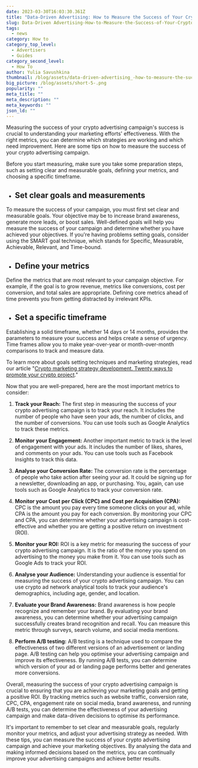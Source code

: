 ```yaml
---
date: 2023-03-30T16:03:30.361Z
title: "Data-Driven Advertising: How to Measure the Success of Your Crypto Campaign"
slug: Data-Driven Advertising-How-to-Measure-the-Success-of-Your-Crypto-Campaign
tags:
  - news
category: How to
category_top_level:
  - Advertisers
  - Guides
category_second_level:
  - How To
author: Yulia Savushkina
thumbnail: /blog/assets/data-driven-advertising_-how-to-measure-the-success-of-your-crypto-campaign.png
big_picture: /blog/assets/short-5-.png
popularity: ""
meta_title: ""
meta_description: ""
meta_keywords: ""
json_ld: ""
---
```

Measuring the success of your crypto advertising campaign's success is crucial to understanding your marketing efforts' effectiveness. With the right metrics, you can determine which strategies are working and which need improvement. Here are some tips on how to measure the success of your crypto advertising campaign.



Before you start measuring, make sure you take some preparation steps, such as setting clear and measurable goals, defining your metrics, and choosing a specific timeframe.



* ## Set clear goals and measurements



To measure the success of your campaign, you must first set clear and measurable goals. Your objective may be to increase brand awareness, generate more leads, or boost sales. Well-defined goals will help you measure the success of your campaign and determine whether you have achieved your objectives. If you're having problems setting goals, consider using the SMART goal technique, which stands for Specific, Measurable, Achievable, Relevant, and Time-bound.



* ## Define your metrics



Define the metrics that are most relevant to your campaign objective. For example, if the goal is to grow revenue, metrics like conversions, cost per conversion, and total sales are appropriate. Defining core metrics ahead of time prevents you from getting distracted by irrelevant KPIs.



* ## Set a specific timeframe



Establishing a solid timeframe, whether 14 days or 14 months, provides the parameters to measure your success and helps create a sense of urgency. Time frames allow you to make year-over-year or month-over-month comparisons to track and measure data.



To learn more about goals setting techniques and marketing strategies, read our article "[Crypto marketing strategy development. Twenty ways to promote your crypto project](https://a-ads.com/blog/20-ways-to-promote-your-crypto-project/https://a-ads.com/blog/20-ways-to-promote-your-crypto-project/)."



Now that you are well-prepared, here are the most important metrics to consider:



1. **Track your Reach:** The first step in measuring the success of your crypto advertising campaign is to track your reach. It includes the number of people who have seen your ads, the number of clicks, and the number of conversions. You can use tools such as Google Analytics to track these metrics.
2. **Monitor your Engagement:** Another important metric to track is the level of engagement with your ads. It includes the number of likes, shares, and comments on your ads. You can use tools such as Facebook Insights to track this data.



3. **Analyse your Conversion Rate:** The conversion rate is the percentage of people who take action after seeing your ad. It could be signing up for a newsletter, downloading an app, or purchasing. You, again, can use tools such as Google Analytics to track your conversion rate.



4. **Monitor your Cost per Click (CPC) and Cost per Acquisition (CPA):** CPC is the amount you pay every time someone clicks on your ad, while CPA is the amount you pay for each conversion. By monitoring your CPC and CPA, you can determine whether your advertising campaign is cost-effective and whether you are getting a positive return on investment (ROI).
5. **Monitor your ROI:** ROI is a key metric for measuring the success of your crypto advertising campaign. It is the ratio of the money you spend on advertising to the money you make from it. You can use tools such as Google Ads to track your ROI.
6. **Analyse your Audience:** Understanding your audience is essential for measuring the success of your crypto advertising campaign. You can use crypto ad network analytical tools to track your audience's demographics, including age, gender, and location.
7. **Evaluate your Brand Awareness:** Brand awareness is how people recognize and remember your brand. By evaluating your brand awareness, you can determine whether your advertising campaign successfully creates brand recognition and recall. You can measure this metric through surveys, search volume, and social media mentions.
8. **Perform A/B testing:** A/B testing is a technique used to compare the effectiveness of two different versions of an advertisement or landing page. A/B testing can help you optimise your advertising campaign and improve its effectiveness. By running A/B tests, you can determine which version of your ad or landing page performs better and generates more conversions.



Overall, measuring the success of your crypto advertising campaign is crucial to ensuring that you are achieving your marketing goals and getting a positive ROI. By tracking metrics such as website traffic, conversion rate, CPC, CPA, engagement rate on social media, brand awareness, and running A/B tests, you can determine the effectiveness of your advertising campaign and make data-driven decisions to optimise its performance.



It's important to remember to set clear and measurable goals, regularly monitor your metrics, and adjust your advertising strategy as needed. With these tips, you can measure the success of your crypto advertising campaign and achieve your marketing objectives. By analysing the data and making informed decisions based on the metrics, you can continually improve your advertising campaigns and achieve better results.

<!--EndFragment-->